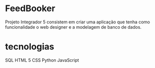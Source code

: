 # FeedBooker

Projeto Integrador 5 consistem em criar uma aplicação que tenha como funcionalidade o web designer e a modelagem de banco de dados.

# tecnologias

SQL
HTML 5
CSS
Python
JavaScript

